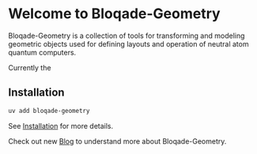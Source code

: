 
# Welcome to Bloqade-Geometry

Bloqade-Geometry is a collection of tools for transforming and modeling geometric objects used for defining layouts and operation of neutral atom quantum computers.

Currently the

## Installation

```bash
uv add bloqade-geometry
```

See [Installation](install.md) for more details.

Check out new [Blog](blog/index.md) to understand more about Bloqade-Geometry.
